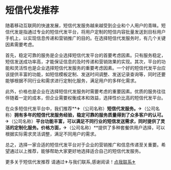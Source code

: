 # 短信代发推荐

随着移动互联网的快速发展，短信代发服务越来越受到企业和个人用户的青睐。短信代发是指通过专业的短信代发平台，将用户定制的短信内容批量发送到目标用户手机上，以实现信息传递和营销推广的目的。在选择短信代发服务时，有几个关键因素需要考虑。

首先，稳定可靠的服务是企业选择短信代发平台的首要考虑因素。只有服务稳定，短信发送成功率高，才能保证信息的及时传递和营销效果的实现。其次，平台的功能和灵活性也是企业选择短信代发服务的重要考虑因素。一个好的短信代发平台应该提供丰富的功能，如短信模板定制、发送时间调整、发送记录查询等，同时还要能够根据不同行业和需求进行定制化服务，满足用户的多样化需求。

此外，价格也是企业在选择短信代发服务时需要考虑的重要因素。优质的服务往往伴随着一定的成本，但企业需要权衡成本和效益，选择性价比高的短信代发平台。

在众多短信代发平台中，我们推荐**✈（公司名称）**短信代发服务。**✈（公司名称）**拥有多年的短信代发服务经验，稳定可靠的服务质量得到了众多客户的认可。**✈（公司名称）**平台功能丰富，可以满足不同行业的短信发送需求，同时提供了灵活的定制化服务。价格方面，**✈（公司名称）**提供了多种套餐供用户选择，可以根据实际需求灵活调整，满足不同用户的需求。

总之，选择一家合适的短信代发平台对于企业的营销推广和信息传递至关重要。希望通过以上推荐，能够帮助大家更好地选择适合自己的短信代发服务。

更多关于短信代发推荐 请通过✈与我们联系,感谢阅读！[点我联系✈](https://www.G208.com)